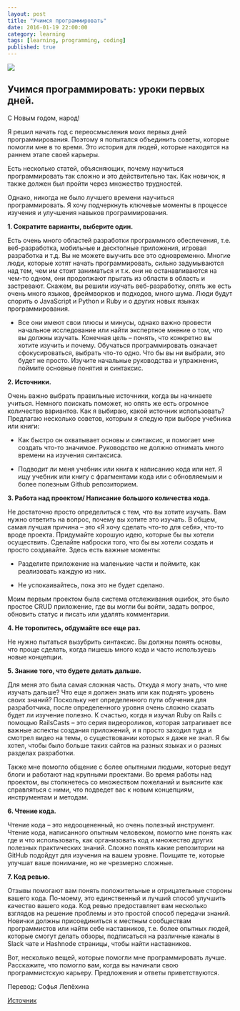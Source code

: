 ```yaml
---
layout: post
title: "Учимся программировать"
date: 2016-01-19 22:00:00
category: learning
tags: [learning, programming, coding]
published: true
---
```


<img src="http://suffagah.com/wp-content/uploads/2015/07/40-tavsiye-5.jpg"><br />



## **Учимся программировать: уроки первых дней.**

С Новым годом, народ!

Я решил начать год с переосмысления моих первых дней программирования. Поэтому я попытался объединить советы, которые помогли мне в то время. Это история для людей, которые находятся на раннем этапе своей карьеры. 

Есть несколько статей, объясняющих, почему научиться программировать так сложно и это действительно так. Как новичок, я также должен был пройти через множество трудностей. 

Однако, никогда не было лучшего времени научиться программировать. Я хочу подчеркнуть ключевые моменты в процессе изучения и улучшения навыков программирования.

**1.	Сократите варианты, выберите один.**

Есть очень много областей разработки программного обеспечения, т.е. веб-разработка, мобильные и десктопные приложения, игровая разработка и т.д. Вы не можете выучить все это одновременно. Многие люди, которые хотят начать программировать, сильно задумываются над тем, чем им стоит заниматься и т.к. они не останавливаются на чем-то одном, они продолжают прыгать из области в область и застревают. Скажем, вы решили изучать веб-разработку, опять же есть очень много языков, фреймворков и подходов, много шума. Люди будут спорить о JavaScript и Python и Ruby и о других новых языках программирования. 

 * Все они имеют свои плюсы и минусы, однако важно провести начальное исследование или найти экспертное мнение о том, что вы должны изучать. Конечная цель – понять, что конкретно вы хотите изучить и почему. Обучаться программировать означает сфокусироваться, выбрать что-то одно.
Что бы вы ни выбрали, это будет не просто. Изучите начальные руководства и упражнения, поймите основные понятия и синтаксис.

**2.  Источники.**

Очень важно выбрать правильные источники, когда вы начинаете учиться. Немного поискать поможет, но опять же есть огромное количество вариантов. Как я выбираю, какой источник использовать? Предлагаю несколько советов, которым я следую при выборе учебника или книги:

  * Как быстро он охватывает основы и синтаксис, и помогает мне создать что-то значимое. Руководство не должно отнимать много времени на изучения синтаксиса.

  * Подводит ли меня учебник или книга к написанию кода или нет. Я ищу учебник или книгу с фрагментами кода или с обновляемым и более полезным Github репозиторием. 

**3. Работа над проектом/ Написание большого количества кода.**

Не достаточно просто определиться с тем, что вы хотите изучать. Вам нужно ответить на вопрос, почему вы хотите это изучать. В общем, самая лучшая причина – это «Я хочу сделать что-то для себя», что-то вроде проекта. Придумайте хорошую идею, которые бы вы хотели осуществить. Сделайте наброски того, что бы вы хотели создать и просто создавайте. Здесь есть важные моменты:

 * Разделите приложение на маленькие части и поймите, как реализовать  каждую из них.

 * Не успокаивайтесь, пока это не будет сделано.

Моим первым проектом была система отслеживания ошибок, это было простое CRUD приложение, где вы могли бы войти, задать вопрос, обновить статус и писать или удалять комментарии.

**4.	Не торопитесь, обдумайте все еще раз.**

 Не нужно пытаться вызубрить синтаксис. Вы должны понять основы, что проще сделать, когда пишешь много кода и часто используешь новые концепции.

**5.	Знание того, что будете делать дальше.**

Для меня это была самая сложная часть. Откуда я могу знать, что мне изучать дальше? Что еще я должен знать или как поднять уровень своих знаний? Поскольку нет определенного пути обучения для разработчика, после определенного уровня очень сложно сказать будет ли изучение полезно. К счастью, когда я изучал Ruby on Rails с помощью  RailsCasts – это серия видеороликов, которая затрагивает все важные аспекты создания приложений, и я  просто заходил туда и смотрел видео на темы, о существовании которых я даже не знал. Я бы хотел, чтобы было больше таких сайтов на разных языках и о разных разделах разработки.

Также мне помогло общение с более опытными людьми, которые ведут блоги и работают над крупными проектами. Во время работы над проектом, вы столкнетесь со множеством пожеланий и выясните как справляться с ними, что подведет вас к новым концепциям, инструментам и методам.

**6.	Чтение кода.**

Чтение кода – это недооцененный, но очень полезный инструмент. Чтение кода, написанного опытным человеком, помогло мне понять как где и что использовать, как организовать код и множество других полезных практических знаний. Сложно понять какие репозитории на GitHub подойдут для изучения на вашем уровне. Поищите те, которые улучшат ваше понимание, но не чрезмерно сложные.

**7.	Код ревью.**

Отзывы помогают вам понять положительные и отрицательные стороны вашего кода. По-моему, это единственный и лучший способ улучшить качество вашего кода. Код ревью предоставляет вам несколько взглядов на решение проблемы и это простой способ передачи знаний. Новички должны присоединиться к местным сообществам  программистов или найти себе наставников, т.е. более опытных людей, которые смогут делать обзоры, подписаться на различные каналы в Slack чате и Hashnode страницы, чтобы найти наставников.

Вот, несколько вещей, которые помогли мне программировать лучше. Расскажите, что помогло вам, когда вы начинали свою программистскую карьеру. Предложения и ответы приветствуются.

Перевод: Софья Лепёхина

[Источник](https://hashnode.com/post/learning-to-code-lessons-from-my-early-days-ciivfr4i500029z531txphid9)
